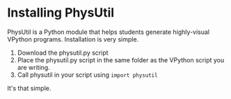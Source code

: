 # Installing PhysUtil
PhysUtil is a Python module that helps students generate highly-visual VPython programs. Installation is very simple.

1. Download the physutil.py script
2. Place the physutil.py script in the same folder as the VPython script you are writing.
3. Call physutil in your script using `import physutil`

It's that simple.